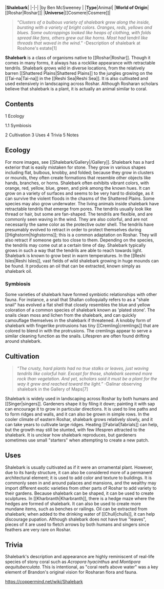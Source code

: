 |**Shalebark**|
|-|-|
|by  Ben McSweeney |
|**Type**|Animal|
|**World of Origin**|[[Roshar\|Roshar]]|
|**Universe**|[[Cosmere\|Cosmere]]|

>“*Clusters of a bulbous variety of shalebark grew along the inside, bursting with a variety of bright colors. Oranges, reds, yellows and blues. Some outcroppings looked like heaps of clothing, with folds spread like fans, others grew out like horns. Most had tendril like threads that waved in the wind.*”
\-Description of shalebark at Roshone's estate[1]


**Shalebark** is a class of organisms native to [[Roshar\|Roshar]]. Though it comes in many forms, it always has a rocklike appearance with retractable tendrils. Shalebark grows wild in diverse locations, from the relatively barren [[Shattered Plains\|Shattered Plains]] to the jungles growing on the [[Tai-na\|Tai-na]] in the [[Reshi Sea\|Reshi Sea]]. It is also cultivated and used extensively in landscaping across Roshar.
Although Rosharan scholars believe that shalebark is a plant, it is actually an animal similar to coral.

## Contents

1 Ecology

1.1 Symbiosis


2 Cultivation
3 Uses
4 Trivia
5 Notes


## Ecology
For more images, see [[Shalebark/Gallery\|/Gallery]].
Shalebark has a hard exterior that is easily mistaken for stone. They grow in various shapes including flat, bulbous, knobby, and folded; because they grow in clusters or mounds, they often create formations that resemble other objects like hands, branches, or horns. Shalebark often exhibits vibrant colors, with orange, red, yellow, blue, green, and pink among the known hues. It can grow on a variety of surfaces and seems to be very hard to dislodge, as it can survive the violent floods in the chasms of the Shattered Plains. Some species may also grow underwater.
The living animals inside shalebark have retractable tendrils that emerge from pores. The tendrils usually look like thread or hair, but some are fan-shaped. The tendrils are flexible, and are commonly seen waving in the wind. They are also colorful, and are not necessarily the same color as the protective outer shell. The tendrils have presumably evolved to retract in order to protect themselves during [[Highstorm\|highstorms]]; this is a common adaptation on Roshar. They will also retract if someone gets too close to them. Depending on the species, the tendrils may come out at a certain time of day. Shalebark typically grows in such a way that the tendrils are able to reach towards light.
Shalebark is known to grow best in warm temperatures. In the [[Reshi Isles\|Reshi Isles]], vast fields of wild shalebark growing in huge mounds can be found.
It produces an oil that can be extracted, known simply as shalebark oil.

### Symbiosis
Some varieties of shalebark have formed symbiotic relationships with other fauna. For instance, a snail that Shallan colloquially refers to as a "shale snail" has evolved a flat shell that closely resembles the blue and yellow coloration of a common species of shalebark known as 'plated stone'. The snails clean moss and lichen from the shalebark, and can quickly camouflage themselves in the shalebark if threatened. A knobby form of shalebark with fingerlike protrusions has tiny [[Cremling\|cremlings]] that are colored to blend in with the protrusions. The cremlings appear to serve a similar cleaning function as the snails.
Lifespren are often found drifting around shalebark.

## Cultivation
>“*The crusty, hard plants had no true stalks or leaves, just waving tendrils like colorful hair. Except for those, shalebark seemed more rock than vegetation. And yet, scholars said it must be a plant for the way it grew and reached toward the light.*”
\-Dalinar observing shalebark in the Gallery of Maps[7]


Shalebark is widely used in landscaping across Roshar by both humans and [[Singer\|singers]]. Gardeners shape it by filing it down; painting it with sap can encourage it to grow in particular directions. It is used to line paths and to form ridges and walls, and it can also be grown in simple rows. In the cooler climate of eastern Roshar, shalebark grows relatively slowly, and it can take years to cultivate large ridges. Heating [[Fabrial\|fabrials]] can help, but the growth may still be stunted, with few lifespren attracted to the shalebark.
It is unclear how shalebark reproduces, but gardeners sometimes use small "starters" when attempting to create a new patch.

## Uses
Shalebark is usually cultivated as if it were an ornamental plant. However, due to its hardy structure, it can also be considered more of a permanent architectural element; it is used to add color and texture to buildings. It is commonly seen in and around palaces and mansions, and the wealthy may import different exotic varieties from other parts of Roshar to add variety to their gardens.
Because shalebark can be shaped, it can be used to create sculptures. In [[Kharbranth\|Kharbranth]], there is a hedge maze where the hedges are formed of shalebark. It can also be used to create more mundane items, such as benches or railings.
Oil can be extracted from shalebark; when added to the drinking water of [[Chull\|chulls]], it can help discourage pupation.
Although shalebark does not have true "leaves", pieces of it are used to fletch arrows by both humans and singers since feathers are very rare on Roshar.

## Trivia
Shalebark's description and appearance are highly reminiscent of real-life species of stony coral such as *Acropora hyacinthus* and *Montipora aequituberculata*. This is intentional, as "coral reefs above water" was a key element of Brandon's original vision for Rosharan flora and fauna.


https://coppermind.net/wiki/Shalebark